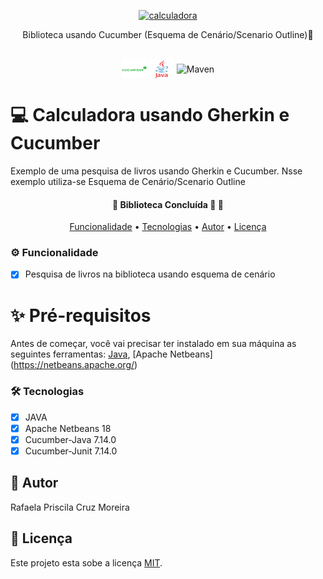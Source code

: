 <p align="center">
  <a href="https://unform.dev">
    <img src="https://github.com/GQS-2023/CalculadoraCucumber/assets/45953979/db121376-cbff-437c-801d-a31a83faa022" height="150" width="175" alt="calculadora" />
  </a>
</p>

<p align="center">Biblioteca usando Cucumber (Esquema de Cenário/Scenario Outline)🚀</p>

<div align="center" style="display: inline_block"><br>
  <img align="center" alt="Cucumber" height="30" width="40" src="https://github.com/devicons/devicon/blob/master/icons/cucumber/cucumber-plain-wordmark.svg">
  <img align="center" alt="Java" height="30" width="40" src="https://github.com/devicons/devicon/blob/master/icons/java/java-original-wordmark.svg">
  <img align="center" alt="Maven" height="30" width="40" src="https://upload.wikimedia.org/wikipedia/commons/5/52/Apache_Maven_logo.svg">
</div>

# 💻 Calculadora usando Gherkin e Cucumber

<p> Exemplo de uma pesquisa de livros usando Gherkin e Cucumber. Nsse exemplo utiliza-se Esquema de Cenário/Scenario Outline</p>

<h4 align="center"> 
	🚧  Biblioteca Concluída 🚀 🚧
</h4>

<p align="center">
 <a href="#-funcionalidades">Funcionalidade</a> •
 <a href="#-tecnologias">Tecnologias</a> • 
 <a href="#-autor">Autor</a> • 
 <a href="#user-content--licença">Licença</a>
</p>


### ⚙️ Funcionalidade

- [x] Pesquisa de livros na biblioteca usando esquema de cenário

# ✨ Pré-requisitos

Antes de começar, você vai precisar ter instalado em sua máquina as seguintes ferramentas:
[Java](https://www.oracle.com/br/java/technologies/downloads/), [Apache Netbeans] (https://netbeans.apache.org/) 

### 🛠 Tecnologias
- [x] JAVA
- [x] Apache Netbeans 18 
- [x] Cucumber-Java 7.14.0
- [x] Cucumber-Junit 7.14.0

## 🦸 Autor

Rafaela Priscila Cruz Moreira

## 📝 Licença

Este projeto esta sobe a licença [MIT](./LICENSE).



